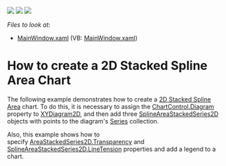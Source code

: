 <!-- default badges list -->
![](https://img.shields.io/endpoint?url=https://codecentral.devexpress.com/api/v1/VersionRange/128569297/21.1.5%2B)
[![](https://img.shields.io/badge/Open_in_DevExpress_Support_Center-FF7200?style=flat-square&logo=DevExpress&logoColor=white)](https://supportcenter.devexpress.com/ticket/details/T172206)
[![](https://img.shields.io/badge/📖_How_to_use_DevExpress_Examples-e9f6fc?style=flat-square)](https://docs.devexpress.com/GeneralInformation/403183)
<!-- default badges end -->
<!-- default file list -->
*Files to look at*:

* [MainWindow.xaml](./CS/StackedSplineAreaChart/MainWindow.xaml) (VB: [MainWindow.xaml](./VB/StackedSplineAreaChart/MainWindow.xaml))
<!-- default file list end -->
# How to create a 2D Stacked Spline Area Chart

The following example demonstrates how to create a [2D Stacked Spline Area](https://docs.devexpress.com/WPF/17681/controls-and-libraries/charts-suite/chart-control/fundamentals/series-fundamentals/2d-series-types/area-series/stacked-spline-area?p=netframework) chart. To do this, it is necessary to assign the [ChartControl.Diagram](https://docs.devexpress.com/WPF/DevExpress.Xpf.Charts.ChartControl.Diagram?p=netframework) property to [XYDiagram2D](https://docs.devexpress.com/WPF/DevExpress.Xpf.Charts.XYDiagram2D?p=netframework), and then add three [SplineAreaStackedSeries2D](https://docs.devexpress.com/WPF/DevExpress.Xpf.Charts.SplineAreaStackedSeries2D?p=netframework) objects with points to the diagram's [Series](https://docs.devexpress.com/WPF/DevExpress.Xpf.Charts.Diagram.Series?p=netframework) collection.

Also, this example shows how to specify [AreaStackedSeries2D.Transparency](https://docs.devexpress.com/WPF/DevExpress.Xpf.Charts.AreaStackedSeries2D.Transparency?p=netframework) and [SplineAreaStackedSeries2D.LineTension](https://docs.devexpress.com/WPF/DevExpress.Xpf.Charts.SplineAreaStackedSeries2D.LineTension?p=netframework) properties and add a legend to a chart.
